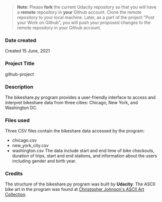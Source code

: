>**Note**: Please **fork** the current Udacity repository so that you will have a **remote** repository in **your** Github account. Clone the remote repository to your local machine. Later, as a part of the project "Post your Work on Github", you will push your proposed changes to the remote repository in your Github account.

### Date created
Created 15 June, 2021

### Project Title
github-project

### Description
The bikeshare.py program provides a user-friendly interface to access and interpret bikeshare data from three cities: Chicago, New York, and Washington DC.

### Files used
Three CSV files contain the bikeshare data accessed by the program:
  * chicago.csv
  * new_york_city.csv
  * washington.csv
The data include start and end time of bike checkouts, duration of trips, start and end stations, and information about the users including gender and birth year.

### Credits
The structure of the bikeshare.py program was built by **Udacity**. The ASCII bike art in the program was found at [Christopher Johnson's ASCII Art Collection](https://asciiart.website/index.php?art=transportation/bicycles "Title").
